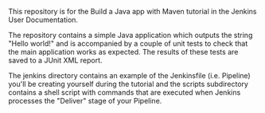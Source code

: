 This repository is for the Build a Java app with Maven tutorial in the Jenkins User Documentation.

The repository contains a simple Java application which outputs the string "Hello world!" and is accompanied by a couple of unit tests to check that the main application works as expected. The results of these tests are saved to a JUnit XML report.

The jenkins directory contains an example of the Jenkinsfile (i.e. Pipeline) you'll be creating yourself during the tutorial and the scripts subdirectory contains a shell script with commands that are executed when Jenkins processes the "Deliver" stage of your Pipeline.
